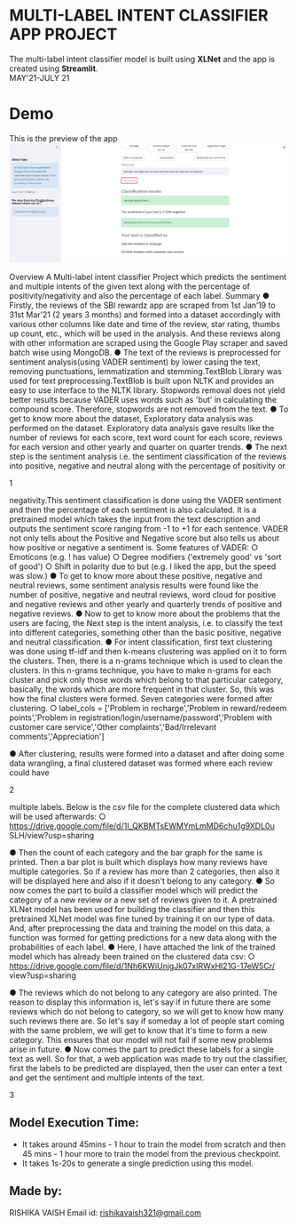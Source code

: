 # MULTI-LABEL INTENT CLASSIFIER APP PROJECT
The multi-label intent classifier model is built using **XLNet** and the app is created using **Streamlit**.  
MAY'21-JULY 21

# Demo
This is the preview of the app  
![alt text](demo1.png?raw=true)

Overview
A Multi-label intent classifier Project which predicts the sentiment and multiple intents of
the given text along with the percentage of positivity/negativity and also the percentage of
each label.
Summary
● Firstly, the reviews of the SBI rewardz app are scraped from 1st Jan’19 to 31st
Mar’21 (2 years 3 months) and formed into a dataset accordingly with various other
columns like date and time of the review, star rating, thumbs up count, etc., which
will be used in the analysis. And these reviews along with other information are
scraped using the Google Play scraper and saved batch wise using MongoDB.
● The text of the reviews is preprocessed for sentiment analysis(using VADER
sentiment) by lower casing the text, removing punctuations, lemmatization and
stemming.TextBlob Library was used for text preprocessing.TextBlob is built upon
NLTK and provides an easy to use interface to the NLTK library. Stopwords removal
does not yield better results because VADER uses words such as 'but' in calculating
the compound score. Therefore, stopwords are not removed from the text.
● To get to know more about the dataset, Exploratory data analysis was performed on
the dataset. Exploratory data analysis gave results like the number of reviews for
each score, text word count for each score, reviews for each version and other
yearly and quarter on quarter trends.
● The next step is the sentiment analysis i.e. the sentiment classification of the
reviews into positive, negative and neutral along with the percentage of positivity or

1

negativity.This sentiment classification is done using the VADER sentiment and then
the percentage of each sentiment is also calculated. It is a pretrained model which
takes the input from the text description and outputs the sentiment score ranging
from -1 to +1 for each sentence. VADER not only tells about the Positive and
Negative score but also tells us about how positive or negative a sentiment is. Some
features of VADER:
○ Emoticons (e.g. ! has value)
○ Degree modifiers ('extremely good' vs 'sort of good')
○ Shift in polarity due to but (e.g. I liked the app, but the speed was slow.)
● To get to know more about these positive, negative and neutral reviews, some
sentiment analysis results were found like the number of positive, negative and
neutral reviews, word cloud for positive and negative reviews and other yearly
and quarterly trends of positive and negative reviews.
● Now to get to know more about the problems that the users are facing, the Next
step is the intent analysis, i.e. to classify the text into different categories,
something other than the basic positive, negative and neutral classification.
● For intent classification, first text clustering was done using tf-idf and then
k-means clustering was applied on it to form the clusters. Then, there is a
n-grams technique which is used to clean the clusters. In this n-grams technique,
you have to make n-grams for each cluster and pick only those words which
belong to that particular category, basically, the words which are more frequent in
that cluster. So, this was how the final clusters were formed. Seven categories
were formed after clustering.
○ label_cols = ['Problem in recharge','Problem in reward/redeem
points','Problem in
registration/login/username/password','Problem with customer
care service','Other complaints','Bad/Irrelevant
comments','Appreciation']

● After clustering, results were formed into a dataset and after doing some data
wrangling, a final clustered dataset was formed where each review could have

2

multiple labels. Below is the csv file for the complete clustered data which will be
used afterwards:
○ https://drive.google.com/file/d/1I_QKBMTsEWMYmLmMD6chu1g9XDL0u
SLH/view?usp=sharing

● Then the count of each category and the bar graph for the same is printed. Then
a bar plot is built which displays how many reviews have multiple categories. So
if a review has more than 2 categories, then also it will be displayed here and also
if it doesn't belong to any category.
● So now comes the part to build a classifier model which will predict the category
of a new review or a new set of reviews given to it. A pretrained XLNet model has
been used for building the classifier and then this pretrained XLNet model was
fine tuned by training it on our type of data. And, after preprocessing the data and
training the model on this data, a function was formed for getting predictions for
a new data along with the probabilities of each label.
● Here, I have attached the link of the trained model which has already been trained
on the clustered data csv:
○ https://drive.google.com/file/d/1Nh6KWiUnjgJk07xIRWxHI21G-17eW5Cr/
view?usp=sharing

● The reviews which do not belong to any category are also printed. The reason to
display this information is, let's say if in future there are some reviews which do
not belong to category, so we will get to know how many such reviews there are.
So let's say if someday a lot of people start coming with the same problem, we
will get to know that it's time to form a new category. This ensures that our model
will not fail if some new problems arise in future.
● Now comes the part to predict these labels for a single text as well. So for that, a
web application was made to try out the classifier, first the labels to be predicted
are displayed, then the user can enter a text and get the sentiment and multiple
intents of the text.

3

## Model Execution Time:
- It takes around 45mins - 1 hour to train the model from scratch and then 45 mins - 1
hour more to train the model from the previous checkpoint.
- It takes 1s-20s to generate a single prediction using this model.

## Made by:
RISHIKA VAISH
Email id: rishikavaish321@gmail.com
